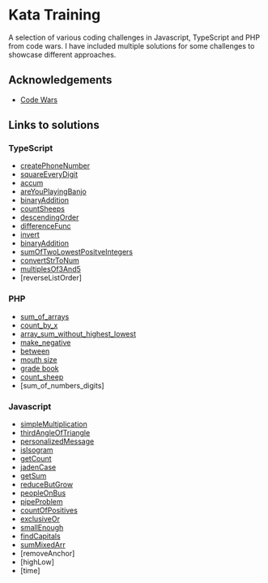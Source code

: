 # Kata Training

A selection of various coding challenges in Javascript, TypeScript and PHP from code wars. I have included multiple solutions for some challenges to showcase different approaches.

## Acknowledgements

- [Code Wars](https://www.codewars.com/)

## Links to solutions

### TypeScript

- [createPhoneNumber](https://github.com/Elyk-Adnuram/Kata_training/blob/main/Typescript/createPhoneNumber.ts)
- [squareEveryDigit](https://github.com/Elyk-Adnuram/Kata_training/blob/main/Typescript/squareEveryDigit.ts)
- [accum](https://github.com/Elyk-Adnuram/Kata_training/blob/main/Typescript/accum.ts)
- [areYouPlayingBanjo](https://github.com/Elyk-Adnuram/Kata_training/blob/main/Typescript/areYouPlayingBanjo.ts)
- [binaryAddition](https://github.com/Elyk-Adnuram/Kata_training/blob/main/Typescript/binaryAddition.ts)
- [countSheeps](https://github.com/Elyk-Adnuram/Kata_training/blob/main/Typescript/countSheeps.ts)
- [descendingOrder](https://github.com/Elyk-Adnuram/Kata_training/blob/main/Typescript/descendingOrder.ts)
- [differenceFunc](https://github.com/Elyk-Adnuram/Kata_training/blob/main/Typescript/differenceFunc.ts)
- [invert](https://github.com/Elyk-Adnuram/Kata_training/blob/main/Typescript/invert.ts)
- [binaryAddition](https://github.com/Elyk-Adnuram/Kata_training/blob/main/Typescript/binaryAddition.ts)
- [sumOfTwoLowestPositveIntegers](https://github.com/Elyk-Adnuram/Kata_training/blob/main/Typescript/sumOfTwoLowestPosInts.ts)
- [convertStrToNum](https://github.com/Elyk-Adnuram/Kata_training/blob/main/Typescript/convertStrToNum.ts)
- [multiplesOf3And5](https://github.com/Elyk-Adnuram/Kata_training/blob/main/Typescript/multiplesOf3Or5.ts)
- [reverseListOrder]

### PHP

- [sum_of_arrays](https://github.com/Elyk-Adnuram/Kata_training/blob/main/PHP/sum_arrays.php)
- [count_by_x](https://github.com/Elyk-Adnuram/Kata_training/blob/main/PHP/count_by_x.php)
- [array_sum_without_highest_lowest](https://github.com/Elyk-Adnuram/Kata_training/blob/main/PHP/array_sum_without_highest_lowest.php)
- [make_negative](https://github.com/Elyk-Adnuram/Kata_training/blob/main/PHP/make_negative.php)
- [between](https://github.com/Elyk-Adnuram/Kata_training/blob/main/PHP/between.php)
- [mouth size](https://github.com/Elyk-Adnuram/Kata_training/blob/main/PHP/mouth_size.php)
- [grade book](https://github.com/Elyk-Adnuram/Kata_training/blob/main/PHP/grade_book.php)
- [count_sheep](https://github.com/Elyk-Adnuram/Kata_training/blob/main/PHP/count_sheep.php)
- [sum_of_numbers_digits]

### Javascript

- [simpleMultiplication](https://github.com/Elyk-Adnuram/Kata_training/blob/main/Javascript/simpleMultiplication.js)
- [thirdAngleOfTriangle](https://github.com/Elyk-Adnuram/Kata_training/blob/main/Javascript/thirdAngleOfTriangle.js)
- [personalizedMessage](https://github.com/Elyk-Adnuram/Kata_training/blob/main/Javascript/personalizedMessage.js)
- [isIsogram](https://github.com/Elyk-Adnuram/Kata_training/blob/main/Javascript/isogram.js)
- [getCount](https://github.com/Elyk-Adnuram/Kata_training/blob/main/Javascript/getCount.js)
- [jadenCase](https://github.com/Elyk-Adnuram/Kata_training/blob/main/Javascript/jadenCase.js)
- [getSum](https://github.com/Elyk-Adnuram/Kata_training/blob/main/Javascript/getSum.js)
- [reduceButGrow](https://github.com/Elyk-Adnuram/Kata_training/blob/main/Javascript/reduceButGrow.js)
- [peopleOnBus](https://github.com/Elyk-Adnuram/Kata_training/blob/main/Javascript/peoplOnBus.js)
- [pipeProblem](https://github.com/Elyk-Adnuram/Kata_training/blob/main/Javascript/pipeProblem.js)
- [countOfPositives](https://github.com/Elyk-Adnuram/Kata_training/blob/main/Javascript/countOfPositives.js)
- [exclusiveOr](https://github.com/Elyk-Adnuram/Kata_training/blob/main/Javascript/exclusiveOr.js)
- [smallEnough](https://github.com/Elyk-Adnuram/Kata_training/blob/main/Javascript/smallEnough.js)
- [findCapitals](https://github.com/Elyk-Adnuram/Kata_training/blob/main/Javascript/findCapitals.js)
- [sumMixedArr](https://github.com/Elyk-Adnuram/Kata_training/blob/main/Javascript/sumMixedArr.js)
- [removeAnchor]
- [highLow]
- [time]
